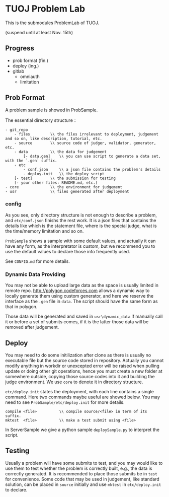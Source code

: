 # TUOJ Problem Lab

This is the submodules ProblemLab of TUOJ.

(suspend until at least Nov. 15th)

## Progress

+ prob format (fin.)
+ deploy (ing.)
+ gitlab
	+ omniauth
	+ limitation

## Prob Format

A problem sample is showed in ProbSample.

The essential directory structure：

	- git_repo
		- files			\\ the files irrelevant to deployment, judgement and so on, like description, tutorial, etc.  
		- source		\\ source code of judger, validator, generator, etc. 
		- data			\\ the data for judgement
			[- data.gen]	\\ you can use script to generate a data set, with the `.gen` suffix.  
		- etc			
			- conf.json		\\ a json file contains the problem's details
			- deploy.init	\\ the deploy script
		[- test] 		\\ the submission for testing
		[- your other files: README.md, etc.]
	- core				\\ the environment for judgement
	- usr				\\ files generated after deployment

### config

As you see, only directory structure is not enough to describe a problem, and `etc/conf.json` finishs the rest work.
It is a json files that contains the details like which is the statement file, where is the special judge, what is the time/memory limitation and so on. 

`ProbSample` shows a sample with some default values, and actually it can have any form, as the interpretator is custom, but we recommend you to use the default values to declare those info frequently used.

See `CONFIG.md` for more details.

### Dynamic Data Providing

You may not be able to upload large data as the space is usually limited in remote repo. 
<http://polygon.codeforces.com> allows a dynamic way to locally generate them using custom generator, and here we reserve the interface as the `.gen` file in `data`. The script should have the same form as that in polygon.

Those data will be generated and saved in `usr\dynamic_data` if manually call it or before a set of submits comes, if it is the latter those data will be removed after judgement.

## Deploy

You may need to do some initilization after clone as there is usually no executable file but the source code stored in repository.
Actually you cannot modify anything in workdir or unexcepted error will be raised when pulling update or doing other git operations, 
hence you must create a new folder at somewhere outside, copying those source codes into it and building the judge environment.
We use `core` to denote it in directory structure.

`etc/deploy.init` states the deployment, with each line contains a single command. Here two commands maybe useful are showed below. You may need to see `ProbSample/etc/deploy.init` for more details.

	compile <file>			\\ compile source/<file> in term of its suffix.
	mktest 	<file>			\\ make a test submit using <file>

In ServerSample we give a python sample `deploySample.py` to interpret the script.

## Testing

Usually a problem will have some submits to test, and you may would like to use them to test whether the problem is correctly built, e.g., the data is correctly generated.
It is recommended to place those submits be in `test` for convenience. 
Some code that may be used in judgement, like standard solution, can be placed in `source` initially and use `mktest` in `etc/deploy.init` to declare. 



